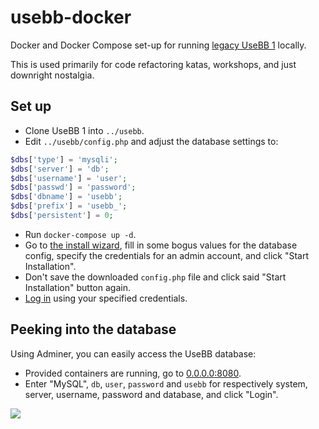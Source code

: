 # usebb-docker

Docker and Docker Compose set-up for running [legacy UseBB 1](https://github.com/usebb/UseBB) locally.

This is used primarily for code refactoring katas, workshops, and just downright nostalgia.

## Set up

* Clone UseBB 1 into `../usebb`.
* Edit `../usebb/config.php` and adjust the database settings to:

```php
$dbs['type'] = 'mysqli';
$dbs['server'] = 'db';
$dbs['username'] = 'user';
$dbs['passwd'] = 'password';
$dbs['dbname'] = 'usebb';
$dbs['prefix'] = 'usebb_';
$dbs['persistent'] = 0;
```

* Run `docker-compose up -d`.
* Go to [the install wizard](http://0.0.0.0/install/index.php), fill in some bogus values for the database config, specify the credentials for an admin account, and click "Start Installation".
* Don't save the downloaded `config.php` file and click said "Start Installation" button again.
* [Log in](http://0.0.0.0/panel.php?act=login) using your specified credentials.

## Peeking into the database

Using Adminer, you can easily access the UseBB database:

* Provided containers are running, go to [0.0.0.0:8080](http://0.0.0.0:8080/).
* Enter "MySQL", `db`, `user`, `password` and `usebb` for respectively system, server, username, password and database, and click "Login".

![](https://raw.githubusercontent.com/usebb/UseBB/v1.0/templates/default/smilies/lol.gif)

